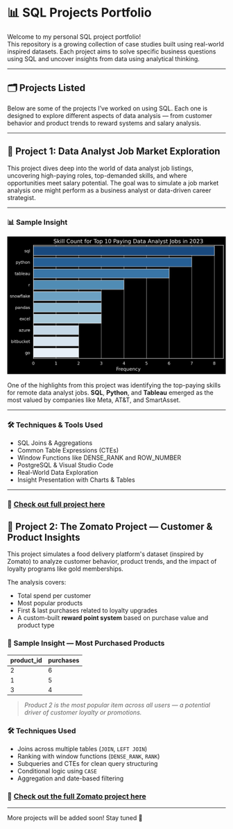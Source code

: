 # 📊 SQL Projects Portfolio

Welcome to my personal SQL project portfolio!  
This repository is a growing collection of case studies built using real-world inspired datasets. Each project aims to solve specific business questions using SQL and uncover insights from data using analytical thinking.

---

## 🗂️ Projects Listed

Below are some of the projects I’ve worked on using SQL. Each one is designed to explore different aspects of data analysis — from customer behavior and product trends to reward systems and salary analysis.

---

## 📍 Project 1: Data Analyst Job Market Exploration

This project dives deep into the world of data analyst job listings, uncovering high-paying roles, top-demanded skills, and where opportunities meet salary potential. The goal was to simulate a job market analysis one might perform as a business analyst or data-driven career strategist.

---

### 📊 Sample Insight 

<div align="center">
  <img src="Analysis%20of%20Data%20Jobs%20-%201/assets/2_top_paying_roles_skills.png" alt="Top Paying Roles and Skills" width="600">
</div>


One of the highlights from this project was identifying the top-paying skills for remote data analyst jobs. **SQL**, **Python**, and **Tableau** emerged as the most valued by companies like Meta, AT&T, and SmartAsset.

---

### 🛠️ Techniques & Tools Used  
- SQL Joins & Aggregations  
- Common Table Expressions (CTEs)  
- Window Functions like DENSE_RANK and ROW_NUMBER  
- PostgreSQL & Visual Studio Code  
- Real-World Data Exploration  
- Insight Presentation with Charts & Tables

---

### 📎 [Check out full project here](Analysis%20of%20Data%20Jobs%20-%201/README.md)


## 📍 Project 2: The Zomato Project — Customer & Product Insights

This project simulates a food delivery platform's dataset (inspired by Zomato) to analyze customer behavior, product trends, and the impact of loyalty programs like gold memberships.



The analysis covers:

- Total spend per customer  
- Most popular products  
- First & last purchases related to loyalty upgrades  
- A custom-built **reward point system** based on purchase value and product type

### 🧾 Sample Insight — Most Purchased Products

| product_id | purchases |
|------------|-----------|
|     2      |     6     |
|     1      |     5     |
|     3      |     4     |

> *Product 2 is the most popular item across all users — a potential driver of customer loyalty or promotions.*

### 🛠️ Techniques Used

- Joins across multiple tables (`JOIN`, `LEFT JOIN`)
- Ranking with window functions (`DENSE_RANK`, `RANK`)
- Subqueries and CTEs for clean query structuring
- Conditional logic using `CASE`
- Aggregation and date-based filtering

### 📎 [Check out the full Zomato project here](./zomato-project/README.md)

---

More projects will be added soon! Stay tuned 🚀
